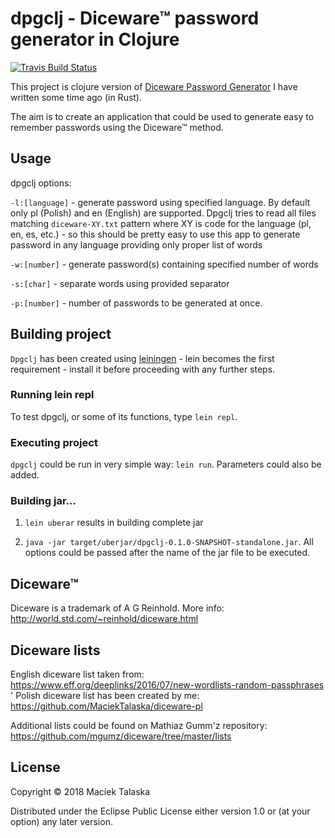dpgclj - Diceware™ password generator in Clojure
===========================================================

[![Travis Build Status](https://travis-ci.org/MaciekTalaska/dpgclj.svg?branch=master)](https://travis-ci.org/MaciekTalaska/dpgclj)


This project is clojure version of [Diceware Password Generator](https://github.com/MaciekTalaska/dpg) I have written some time ago (in Rust).

The aim is to create an application that could be used to generate easy to remember passwords using the Diceware™ method.


## Usage

dpgclj options:

`-l:[language]` - generate password using specified language. By default only pl (Polish) and en (English) are supported. Dpgclj tries to read all files matching `diceware-XY.txt` pattern where XY is code for the language (pl, en, es, etc.) - so this should be pretty easy to use this app to generate password in any language providing only proper list of words

`-w:[number]` - generate password(s) containing specified number of words

`-s:[char]` - separate words using provided separator

`-p:[number]` - number of passwords to be generated at once.

## Building project

`Dpgclj` has been created using [leiningen](https://leiningen.org) - lein becomes the first requirement - install it before proceeding with any further steps.

### Running lein repl

To test dpgclj, or some of its functions, type `lein repl`.

### Executing project

`dpgclj` could be run in very simple way: `lein run`. Parameters could also be added. 

### Building jar...

1. `lein uberar` results in building complete jar

2. `java -jar target/uberjar/dpgclj-0.1.0-SNAPSHOT-standalone.jar`. All options could be passed after the name of the jar file to be executed. 

## Diceware™

Diceware is a trademark of A G Reinhold. More info: http://world.std.com/~reinhold/diceware.html

## Diceware lists

English diceware list taken from: https://www.eff.org/deeplinks/2016/07/new-wordlists-random-passphrases
'
Polish diceware list has been created by me: https://github.com/MaciekTalaska/diceware-pl

Additional lists could be found on Mathiaz Gumm'z repository: https://github.com/mgumz/diceware/tree/master/lists

## License

Copyright © 2018 Maciek Talaska

Distributed under the Eclipse Public License either version 1.0 or (at your option) any later version.
